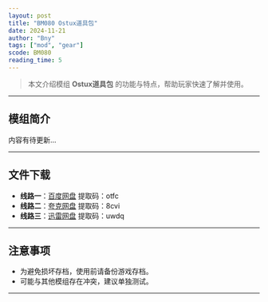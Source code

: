 ```yaml
---
layout: post
title: "BM080 Ostux道具包"
date: 2024-11-21
author: "Bny"
tags: ["mod", "gear"]
scode: BM080
reading_time: 5
---
```


> 本文介绍模组 **Ostux道具包** 的功能与特点，帮助玩家快速了解并使用。

---

## 模组简介

内容有待更新...

---


## 文件下载
- **线路一**：[百度网盘](https://pan.baidu.com/s/1BZcTZcpeygXIM92kYVsnKw?pwd=otfc)  提取码：otfc  
- **线路二**：[夸克网盘](https://pan.quark.cn/s/17d7d14831e4?pwd=8cvi)  提取码：8cvi  
- **线路三**：[迅雷网盘](https://pan.xunlei.com/s/VOCCbcEHXdAt6kK_zGb_uNolA1?pwd=uwdq)  提取码：uwdq  

---

## 注意事项
- 为避免损坏存档，使用前请备份游戏存档。
- 可能与其他模组存在冲突，建议单独测试。

---

